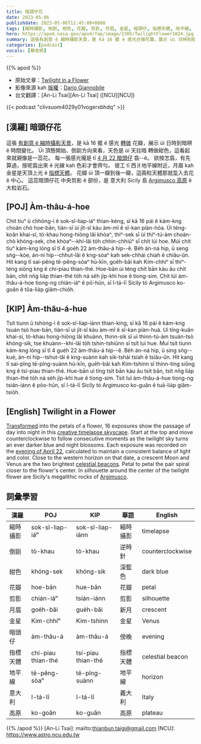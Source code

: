 ```yaml
---
title: 暗頭仔花
date: 2023-05-06
publishdate: 2023-05-06T11:45:00+0800
tags: [縮時攝影, 倒剾, 紺色, 花瓣, 剪影, 月眉, 金星, 暗頭仔, 指標天體, 地平線, 高原]
hero: https://apod.nasa.gov/apod/fap/image/2305/TwilightFlower1024.jpg
summary: 這張有創意 ê 縮時攝影天景，是 kā 16 擺 ê 感光合做花葉，展示 ùi 日時到暗暝，時間 ê 轉變。
categories: [podcast]
vocals: [蔡老師]
---
```


{{% apod %}}

- 原始文章：[Twilight in a Flower](https://apod.nasa.gov/apod/ap230506.html)
- 影像來源 kah [版權][copyright]：[Dario Giannobile](https://www.dariogiannobile.com/)
- 台文翻譯：[An-Li Tsai][An-Li Tsai] ([NCU][NCU])

{{< podcast "clivsuom4029y01vogerxbhdq" >}}

## [漢羅] 暗頭仔花
這張 [有創意 ê 縮時攝影天景][creative timelapse skyscape]，是 kā 16 擺 ê 感光 [轉做][Transformed] 花瓣，展示 ùi 日時到暗暝 ê 時間變化。
Ùi 頂懸開始、倒剾方向來看，天色是 ùi 天拄暗 轉做紺色，這看起來就親像是一蕊花。
每一張感光攏是 tī [4 月 22 暗頭仔][evening of April 22] 翕--ê。
欲按怎翕，有先算過，按呢翕出來 ê 光線 kah 色彩才會齊勻。
彼工 tī 西爿地平線附近，月眉 kah 金星是天頂上光 ê [指標天體][celestial beacons]。
花瓣 ùi 頂一瓣到後一瓣，這兩粒天體那就踅入去花 ê 中心。
這蕊暗頭仔花 中央剪影 ê 部份，是 意大利 Sicily 島 [Argimusco 高原][Argimusco] ê 大粒岩石。

## [POJ] Àm-thâu-á-hoe
Chit tiuⁿ ū chhòng-ì ê sok-sî-liap-iáⁿ thian-kéng, sī kā 16 pái ê kám-kng choán chò hoe-bān, tián-sī ùi ji̍t-sî kàu àm-mî ê sî-kan piàn-hòa.
Ùi téng-koân khai-sí, tò-khau hong-hiòng lâi khòaⁿ, thiⁿ-sek sī ùi thiⁿ-tú-àm choán-chò khóng-sek, che khòaⁿ--khí-lâi to̍h chhin-chhiūⁿ sī chi̍t lúi hoe.
Múi chi̍t tiuⁿ kám-kng lóng sī tī 4 goe̍h 22 àm-thâu-á hip--ê.
Be̍h án-ná hip, ū seng sǹg--kòe, án-ni hip--chhut-lâi ê kng-sòaⁿ kah sek-chhái chiah ē chiâu-ûn.
Hit kang tī sai-pêng tē-pêng-sòaⁿ hù-kīn, goe̍h-bâi kah Kim-chhiⁿ sī thiⁿ-téng siōng kng ê chí-piau thian-thé.
Hoe-bān ùi téng chi̍t bān kàu āu chi̍t bān, chit nn̄g lia̍p thian-thé to̍h ná se̍h ji̍p-khì hoe ê tiong-sim.
Chit lúi àm-thâu-á-hoe tiong-ng chián-iáⁿ ê pō͘-hūn, sī I-tá-lī Sicily tó Argimusco ko-goân ê tōa-lia̍p giâm-chio̍h.

## [KIP] Àm-thâu-á-hue
Tsit tiunn ū tshòng-ì ê sok-sî-liap-iánn thian-kíng, sī kā 16 pái ê kám-kng tsuán tsò hue-bān, tián-sī uì ji̍t-sî kàu àm-mî ê sî-kan piàn-huà.
Uì tíng-kuân khai-sí, tò-khau hong-hiòng lâi khuànn, thinn-sik sī uì thinn-tú-àm tsuán-tsò khóng-sik, tse khuànn--khí-lâi to̍h tshin-tshiūnn sī tsi̍t luí hue.
Muí tsi̍t tiunn kám-kng lóng sī tī 4 gue̍h 22 àm-thâu-á hip--ê.
Be̍h án-ná hip, ū sing sǹg--kuè, án-ni hip--tshut-lâi ê kng-suànn kah sik-tshái tsiah ē tsiâu-ûn.
Hit kang tī sai-pîng tē-pîng-suànn hù-kīn, gue̍h-bâi kah Kim-tshinn sī thinn-tíng siōng kng ê tsí-piau thian-thé.
Hue-bān uì tíng tsi̍t bān kàu āu tsi̍t bān, tsit nn̄g lia̍p thian-thé to̍h ná se̍h ji̍p-khì hue ê tiong-sim.
Tsit luí àm-thâu-á-hue tiong-ng tsián-iánn ê pōo-hūn, sī I-tá-lī Sicily tó Argimusco ko-guân ê tuā-lia̍p giâm-tsio̍h.

## [English] Twilight in a Flower
[Transformed][Transformed] into the petals of a flower, 16 exposures show the passage of day into night in this [creative timelapse skyscape][creative timelapse skyscape].
Start at the top and move counterclockwise to follow consecutive moments as the twilight sky turns an ever darker blue and night blossoms.
Each exposure was recorded on the [evening of April 22][evening of April 22], calculated to maintain a consistent balance of light and color.
Close to the western horizon on that date, a crescent Moon and Venus are the two brightest [celestial beacons][celestial beacons].
Petal to petal the pair spiral closer to the flower's center.
In silhouette around the center of the twilight flower are Sicily's megalithic rocks of [Argimusco][Argimusco].

## 詞彙學習

|漢羅|POJ|KIP|華語|English|
|-|-|-|-|-|
|縮時攝影|sok-sî-liap-iáⁿ|sok-sî-liap-iánn|縮時攝影|timelapse|
|倒剾|tò-khau|tò-khau|逆時針|counterclockwise|
|紺色|khóng-sek|khóng-sik|深藍色|dark blue|
|花瓣|hoe-bān|hue-bān|花瓣|petal|
|剪影|chián-iáⁿ|tsián-iánn|剪影|silhouette|
|月眉|goe̍h-bâi|gue̍h-bâi|新月|crescent|
|金星|Kim-chhiⁿ|Kim-tshinn|金星|Venus|
|暗頭仔|àm-thâu-á|àm-thâu-á|傍晚|evening|
|指標天體|chí-piau thian-thé|tsí-piau thian-thé|指標天體|celestial beacon|
|地平線|tē-pêng-sòaⁿ|tē-pîng-suànn|地平線|horizon|
|意大利|I-tá-lī|I-tá-lī|義大利|Italy|
|高原|ko-goân|ko-guân|高原|plateau|

{{% /apod %}}
[An-Li Tsai]: mailto:thianbun.taigi@gmail.com
[NCU]: https://www.astro.ncu.edu.tw

[copyright]: https://apod.nasa.gov/apod/fap/lib/about_apod.html#srapply
[License]: https://creativecommons.org/licenses/by/2.0/

[Transformed]:https://apod.nasa.gov/apod/ap220422.html
[creative timelapse skyscape]:https://www.dariogiannobile.com/p605599922/h6a198f02#h6a198f02
[evening of April 22]:https://www.dariogiannobile.com/night_sky_galleries/nightscape/h6fec4a2d#h6fec4a2d
[celestial beacons]:https://solarsystem.nasa.gov/skywatching/whats-up/
[Argimusco]:https://en.wikipedia.org/wiki/Argimusco
